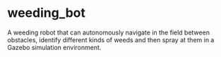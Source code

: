# weeding_bot
A weeding robot that can autonomously navigate in the field between obstacles, identify different kinds of weeds and then spray at them in a Gazebo simulation environment.
